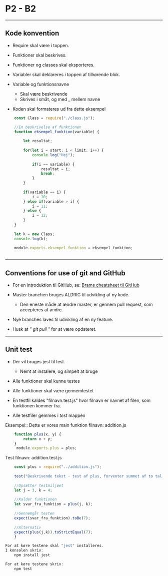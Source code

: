 # P2 - B2   
----------
## Kode konvention


- Require skal være i toppen.
- Funktioner skal beskrives.
- Funktioner og classes skal eksporteres. 
- Variabler skal deklareres i toppen af tilhørende blok. 
- Variable og funktionsnavne
    - Skal være beskrivende
    - Skrives i småt, og med _ mellem navne 


- Koden skal formateres ud fra dette eksempel 
```js
    const Class = require("./class.js");

    //En beskrivelse af funktionen
    function eksempel_funktion(variable) {
    
        let resultat;
        
        for(let i = start; i < limit; i++) {
            console.log("Hej");
            
            if(i == variable) {
                resultat = i; 
                break;
            }
        }
        
        if(variable == i) {
            i = 10;
        } else if(variable > i) {
            i = 11;
        } else {
            i = 12;
        }
    }
    
    let k = new Class;
    console.log(k);
    
    module.exports.eksempel_funktion = eksempel_funktion;
    
```


----------

## Conventions for use of git and GitHub

- For en introduktion til GitHub, se: [Brams cheatsheet til GitHub](https://paper.dropbox.com/doc/Git-cheat-sheet-hRMHn3gcZbv485DFLHQap)
- Master branchen bruges ALDRIG til udvikling af ny kode. 
    - Den eneste måde at ændre master, er gennem pull request, som accepteres af andre. 

- Nye branches laves til udvikling af en ny feature. 
- Husk at _" git pull "_ for at være opdateret. 

----------

## Unit test

- Der vil bruges jest til test. 
    - Nemt at instalere, og simpelt at bruge
    
  
- Alle funktioner skal kunne testes
- Alle funktioner skal være gennemtestet
- En testfil kaldes "filnavn.test.js" hvor filnavn er navnet af filen, som funktionen kommer fra. 
- Alle testfiler gemmes i _test_ mappen

Eksempel::
Dette er vores main funktion
filnavn:
addition.js
```js
    function plus(x, y) {
        return x + y;
    }
     module.exports.plus = plus;
```
Test filnavn:
addition.test.js
```js
    const plus = require("../addition.js");
    
    test("Beskrivende tekst - test af plus, forventer summet af to tal, () => {
    
    //Opsætter testmiljøet
    let j = 3, k = 4;
    
    //Kalder funktionen
    let svar_fra_funktion = plus(j, k);
    
    //Gennemgår testen
    expect(svar_fra_funktion).toBe(7);
    
    //Alternativ
    expect(plus(j,k)).toStrictEqual(7);
    }

For at køre testene skal "jest" installeres. 
I konsolen skriv:
    npm install jest

For at køre testene skriv:
    npm test
    
